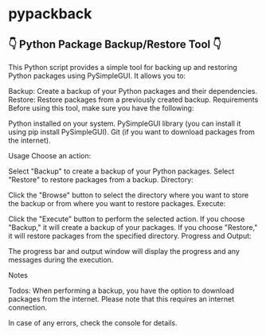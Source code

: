 # pypackback
## 👇 **Python Package Backup/Restore Tool** 👇

This Python script provides a simple tool for backing up and restoring Python packages using PySimpleGUI. It allows you to:

Backup: Create a backup of your Python packages and their dependencies.
Restore: Restore packages from a previously created backup.
Requirements
Before using this tool, make sure you have the following:

Python installed on your system.
PySimpleGUI library (you can install it using pip install PySimpleGUI).
Git (if you want to download packages from the internet).

Usage
Choose an action:

Select "Backup" to create a backup of your Python packages.
Select "Restore" to restore packages from a backup.
Directory:

Click the "Browse" button to select the directory where you want to store the backup or from where you want to restore packages.
Execute:

Click the "Execute" button to perform the selected action.
If you choose "Backup," it will create a backup of your packages.
If you choose "Restore," it will restore packages from the specified directory.
Progress and Output:

The progress bar and output window will display the progress and any messages during the execution.

Notes

Todos: When performing a backup, you have the option to download packages from the internet. Please note that this requires an internet connection.

In case of any errors, check the console for details.


